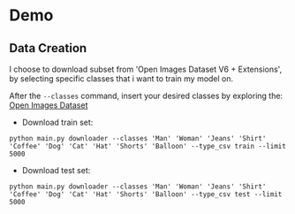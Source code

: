 # Demo

## Data Creation

I choose to download subset from 'Open Images Dataset V6 + Extensions', by selecting specific classes that i want to train my model on.

After the ```--classes``` command, insert your desired classes by exploring the: [Open Images Dataset](https://storage.googleapis.com/openimages/web/index.html)

* Download train set:
```
python main.py downloader --classes 'Man' 'Woman' 'Jeans' 'Shirt' 'Coffee' 'Dog' 'Cat' 'Hat' 'Shorts' 'Balloon' --type_csv train --limit 5000
```

* Download test set:
```
python main.py downloader --classes 'Man' 'Woman' 'Jeans' 'Shirt' 'Coffee' 'Dog' 'Cat' 'Hat' 'Shorts' 'Balloon' --type_csv test --limit 5000
```
